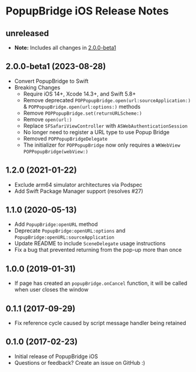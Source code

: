 # PopupBridge iOS Release Notes

## unreleased

* **Note:** Includes all changes in [2.0.0-beta1](#200-beta1-2023-08-28)

## 2.0.0-beta1 (2023-08-28)

* Convert PopupBridge to Swift
* Breaking Changes
  * Require iOS 14+, Xcode 14.3+, and Swift 5.8+
  * Remove deprecated `POPPopupBridge.open(url:sourceApplication:)` & `POPPopupBridge.open(url:options:)` methods
  * Remove `POPPopupBridge.set(returnURLScheme:)`
  * Remove `open(url:)`
  * Replace `SFSafariViewController` with `ASWebAuthenticationSession`
  * No longer need to register a URL type to use Popup Bridge
  * Removed `POPPopupBridgeDelegate`
  * The initializer for `POPPopupBridge` now only requires a `WKWebView` `POPPopupBridge(webView:)`

## 1.2.0 (2021-01-22)

* Exclude arm64 simulator architectures via Podspec
* Add Swift Package Manager support (resolves #27)

## 1.1.0 (2020-05-13)

* Add `PopupBridge:openURL` method
* Deprecate `PopupBridge:openURL:options` and `PopupBridge:openURL:sourceApplication`
* Update README to include `SceneDelegate` usage instructions
* Fix a bug that prevented returning from the pop-up more than once

## 1.0.0 (2019-01-31)

* If page has created an `popupBridge.onCancel` function, it will be called when user closes the window

## 0.1.1 (2017-09-29)

* Fix reference cycle caused by script message handler being retained

## 0.1.0 (2017-02-23)

* Initial release of PopupBridge iOS
* Questions or feedback? Create an issue on GitHub :)
